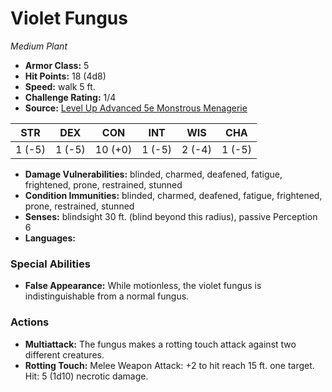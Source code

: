 # Violet Fungus

*Medium* *Plant*

- **Armor Class:** 5
- **Hit Points:** 18 (4d8)
- **Speed:** walk 5 ft.
- **Challenge Rating:** 1/4
- **Source:** [Level Up Advanced 5e Monstrous Menagerie](https://www.levelup5e.com)

| STR | DEX | CON | INT | WIS | CHA |
| --- | --- | --- | --- | --- | --- |
| 1 (-5) | 1 (-5) | 10 (+0) | 1 (-5) | 2 (-4) | 1 (-5) |

- **Damage Vulnerabilities:** blinded, charmed, deafened, fatigue, frightened, prone, restrained, stunned
- **Condition Immunities:** blinded, charmed, deafened, fatigue, frightened, prone, restrained, stunned
- **Senses:** blindsight 30 ft. (blind beyond this radius), passive Perception 6
- **Languages:** 
### Special Abilities
- **False Appearance:** While motionless, the violet fungus is indistinguishable from a normal fungus.
### Actions
- **Multiattack:** The fungus makes a rotting touch attack against two different creatures.
- **Rotting Touch:** Melee Weapon Attack: +2 to hit  reach 15 ft.  one target. Hit: 5 (1d10) necrotic damage.

